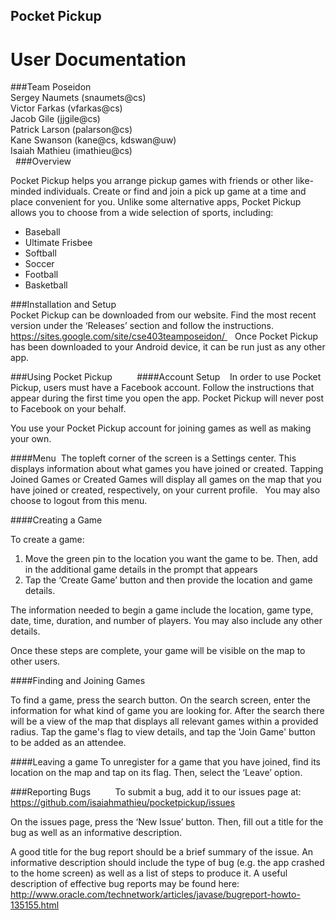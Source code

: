Pocket Pickup 
-------------
User Documentation 
==================

###Team Poseidon  
Sergey Naumets (snaumets@cs)   
Victor Farkas (vfarkas@cs)   
Jacob Gile (jjgile@cs)  
Patrick Larson (palarson@cs)   
Kane Swanson (kane@cs, kdswan@uw)   
Isaiah Mathieu (imathieu@cs)  
 
###Overview 

Pocket Pickup helps you arrange pickup games with friends or 
other like-minded individuals. Create or find and join a pick up 
game at a time and place convenient for you. Unlike some 
alternative apps, Pocket Pickup allows you to choose from a wide 
selection of sports, including: 
* Baseball 
* Ultimate Frisbee 
* Softball  
* Soccer 
* Football 
* Basketball 

###Installation and Setup  
Pocket Pickup can be downloaded from our website. Find the most recent version under the 
‘Releases’ section and follow the instructions. 
https://sites.google.com/site/cse403teamposeidon/ 
 
Once Pocket Pickup has been downloaded to your Android device, it can be run just as any 
other app. 

###Using Pocket Pickup 
       
####Account Setup 
 
In order to use Pocket Pickup, users must have a Facebook account. 
Follow the instructions that appear during the first 
time you open the app. Pocket Pickup will never post to 
Facebook on your behalf. 
 
You use your Pocket Pickup account for joining games as well 
as making your own. 
 

####Menu 
The topleft corner of the screen is 
a Settings center. This displays 
information about what games 
you have joined or created. 
Tapping Joined Games or Created 
Games will display all games on 
the map that you have joined or 
created, respectively, on your 
current profile. 
 
You may also choose to logout from this menu.

####Creating a Game

To create a game: 
 
1. Move the green pin to the location you want the 
game to be. Then, add in the additional game details in the 
prompt that appears 
 
2. Tap the ‘Create Game’ button and then provide the 
location and game details. 
 
The information needed to begin a game include the location, 
game type, date, time, duration, and number of players. You 
may also include any other details. 
 
Once these steps are complete, your game will be visible on the 
map to other users. 

####Finding and Joining Games

To find a game, press the search 
button. On the search screen, enter 
the information for what kind of 
game you are looking for. After the 
search there will be a view of the map 
that displays all relevant games 
within a provided radius. Tap the game's
flag to view details, and tap the 'Join Game'
button to be added as an attendee.

####Leaving a game
To unregister for a game that you have joined, find its location 
on the map and tap on its flag. Then, select the ‘Leave’ option. 

###Reporting Bugs 
       
To submit a bug, add it to our issues page at: 
https://github.com/isaiahmathieu/pocketpickup/issues 
 
On the issues page, press the ‘New Issue’ button. Then, fill out a 
title for the bug as well as an informative description. 
 
A good title for the bug report should be a brief summary of the issue. An informative 
description should include the type of bug (e.g. the app crashed to the home screen) as well as 
a list of steps to produce it. A useful description of effective bug reports may be found here: 
http://www.oracle.com/technetwork/articles/javase/bugreport-howto-135155.html 



